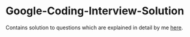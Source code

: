 # Google-Coding-Interview-Solution
Contains solution to questions which are explained in detail by me [here](https://jeetkaria06.wixsite.com/simplyme).
